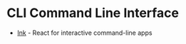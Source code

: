 CLI Command Line Interface
==========================

* [Ink](https://github.com/vadimdemedes/ink) -  React for interactive command-line apps 